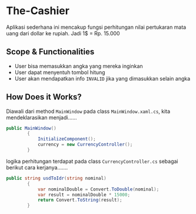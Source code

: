 # The-Cashier

Aplikasi sederhana ini mencakup fungsi perhitungan nilai pertukaran mata uang dari dollar ke rupiah. Jadi 1$ = Rp. 15.000

## Scope & Functionalities

- User bisa memasukkan angka yang mereka inginkan
- User dapat menyentuh tombol hitung
- User akan mendapatkan info `INVALID` jika yang dimasukkan selain angka

## How Does it Works?

Diawali dari method `MainWindow` pada class `MainWindow.xaml.cs`, kita mendeklarasikan menjadi......

```csharp
public MainWindow()
        {
            InitializeComponent();
            currency = new CurrencyController();
        }
```

logika perhitungan terdapat pada class `CurrencyController.cs` sebagai berikut cara kerjanya.......

```csharp
public string usdToIdr(string nominal)
        {
            var nominalDouble = Convert.ToDouble(nominal);
            var result = nominalDouble * 15000;
            return Convert.ToString(result);
        }
```
